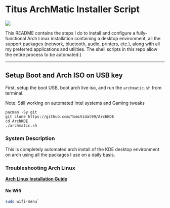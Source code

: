 # Titus ArchMatic Installer Script

<img src="https://i.imgur.com/Yn29sze.png" />

This README contains the steps I do to install and configure a fully-functional Arch Linux installation containing a desktop environment, all the support packages (network, bluetooth, audio, printers, etc.), along with all my preferred applications and utilities. The shell scripts in this repo allow the entire process to be automated.)

---

## Setup Boot and Arch ISO on USB key

First, setup the boot USB, boot arch live iso, and run the `archmatic.sh` from terminal.

Note: Still working on automated Intel systems and Gaming tweaks

```
pacman -Sy git
git clone https://github.com/TomiVidal99/ArchKDE
cd ArchKDE
./archmatic.sh
```

### System Description

This is completely automated arch install of the KDE desktop environment on arch using all the packages I use on a daily basis.

### Troubleshooting Arch Linux

**[Arch Linux Installation Guide](https://github.com/rickellis/Arch-Linux-Install-Guide)**

#### No Wifi

```bash
sudo wifi-menu`
```
